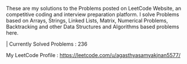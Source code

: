 These are my solutions to the Problems posted on LeetCode Website, an competitive coding and interview preparation platform. 
I solve Problems based on Arrays, Strings, Linked Lists, Matrix, Numerical Problems, Backtracking and other Data Structures and Algorithms based problems here.

| Currently Solved Problems : 236

 My LeetCode Profile : https://leetcode.com/u/agasthyasamyakjnan5577/
